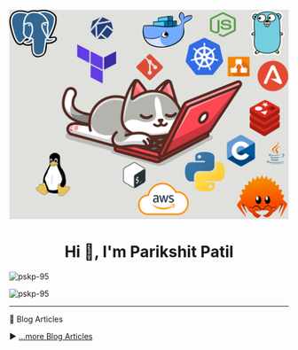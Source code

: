 [![MasterHead](https://raw.githubusercontent.com/PSKP-95/PSKP-95/master/Lazy-Cat.png)](https://avabodha.in)
<h1 align="center">Hi 👋, I'm Parikshit Patil</h1>
<p align="left"> <img src="https://komarev.com/ghpvc/?username=pskp-95&label=Profile%20views&color=0e75b6&style=flat-square" alt="pskp-95" /> </p>

<p align="left"><img src="https://github-profile-trophy.vercel.app/?username=pskp-95&theme=alduin&row=1" alt="pskp-95" /></p>

---

📘 Blog Articles

<!-- BLOG-POST-LIST:START -->

<!-- BLOG-POST-LIST:END -->

▶️ [...more Blog Articles](https://avabodha.in)
